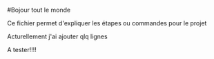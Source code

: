 #Bojour tout le monde

Ce fichier permet d'expliquer les étapes ou commandes pour le projet

Acturellement j'ai ajouter qlq lignes

A tester!!!!
